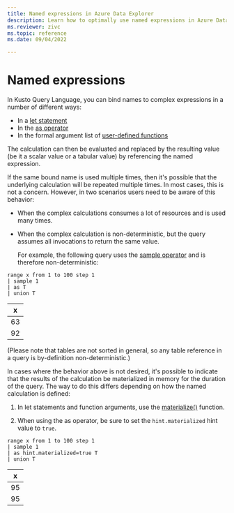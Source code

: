 ```yaml
---
title: Named expressions in Azure Data Explorer
description: Learn how to optimally use named expressions in Azure Data Explorer.
ms.reviewer: zivc
ms.topic: reference
ms.date: 09/04/2022

---
```

# Named expressions

In Kusto Query Language, you can bind names to complex expressions in a number of different ways:

* In a [let statement](kusto/query/letstatement.md)
* In the [as operator](kusto/query/asoperator.md)
* In the formal argument list of [user-defined functions](kusto/query/functions/user-defined-functions.md)

The calculation can then be evaluated and replaced by the resulting
value (be it a scalar value or a tabular value) by referencing the named expression.

If the same bound name is used multiple times, then it's possible that
the underlying calculation will be repeated multiple times. In most cases,
this is not a concern. However, in two scenarios users need to be aware
of this behavior:

* When the complex calculations consumes a lot of resources and is used
   many times.
* When the complex calculation is non-deterministic, but the query assumes
   all invocations to return the same value.

    For example, the following query uses the [sample operator](kusto/query/sampleoperator.md) and is therefore non-deterministic:

<!-- csl: https://help.kusto.windows.net/Samples -->
```kusto
range x from 1 to 100 step 1
| sample 1
| as T
| union T
```

|x|
|---|
|63|
|92|

(Please note that tables are not sorted in general, so any table reference in
a query is by-definition non-deterministic.)

In cases where the behavior above is not desired, it's possible to indicate that
the results of the calculation be materialized in memory for the duration of the
query. The way to do this differs depending on how the named calculation is defined:

1. In let statements and function arguments, use the [materialize()](kusto/query/materializefunction.md) function.

1. When using the as operator, be sure to set the `hint.materialized` hint value
   to `true`.

<!-- csl: https://help.kusto.windows.net/Samples -->
```kusto
range x from 1 to 100 step 1
| sample 1
| as hint.materialized=true T
| union T
```

|x|
|---|
|95|
|95|
